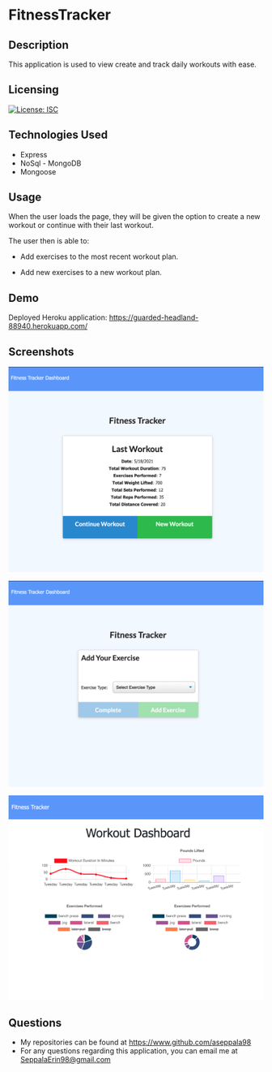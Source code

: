 # FitnessTracker

## Description

This application is used to view create and track daily workouts with ease.

## Licensing

[![License: ISC](https://img.shields.io/badge/License-ISC-blue.svg)](https://opensource.org/licenses/ISC)


## Technologies Used

* Express
* NoSql - MongoDB
* Mongoose

## Usage

When the user loads the page, they will be given the option to create a new workout or continue with their last workout.

The user then is able to:

  * Add exercises to the most recent workout plan.

  * Add new exercises to a new workout plan.

## Demo

Deployed Heroku application: https://guarded-headland-88940.herokuapp.com/
## Screenshots

![homepage](./public/images/tracker1.png)

![exercise](./public/images/tracker2.png)

![dashboard](./public/images/tracker3.png)

## Questions
* My repositories can be found at https://www.github.com/aseppala98
* For any questions regarding this application, you can email me at SeppalaErin98@gmail.com